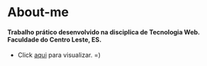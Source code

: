 # About-me
#### Trabalho prático desenvolvido na disciplica de Tecnologia Web. Faculdade do Centro Leste, ES.
* Click [aqui](https://kleytonmr.github.io/about-me/) para visualizar. =)
